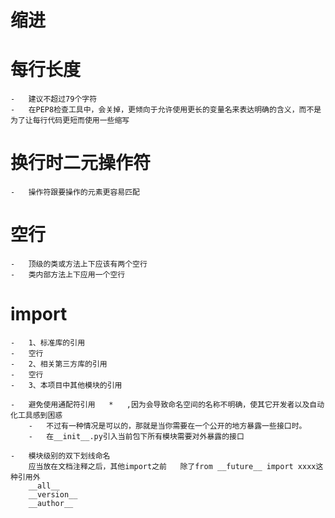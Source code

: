 #   缩进
#   每行长度
    -   建议不超过79个字符
    -   在PEP8检查工具中，会关掉，更倾向于允许使用更长的变量名来表达明确的含义，而不是为了让每行代码更短而使用一些缩写
    
#   换行时二元操作符
    -   操作符跟要操作的元素更容易匹配
    
#   空行
    -   顶级的类或方法上下应该有两个空行
    -   类内部方法上下应用一个空行
    
#   import
    -   1、标准库的引用
    -   空行
    -   2、相关第三方库的引用
    -   空行
    -   3、本项目中其他模块的引用
    
    -   避免使用通配符引用   *   ,因为会导致命名空间的名称不明确，使其它开发者以及自动化工具感到困惑
        -   不过有一种情况是可以的，那就是当你需要在一个公开的地方暴露一些接口时。
        -   在__init__.py引入当前包下所有模块需要对外暴露的接口
    
    -   模块级别的双下划线命名
        应当放在文档注释之后，其他import之前   除了from __future__ import xxxx这种引用外
        __all__
        __version__
        __author__
    